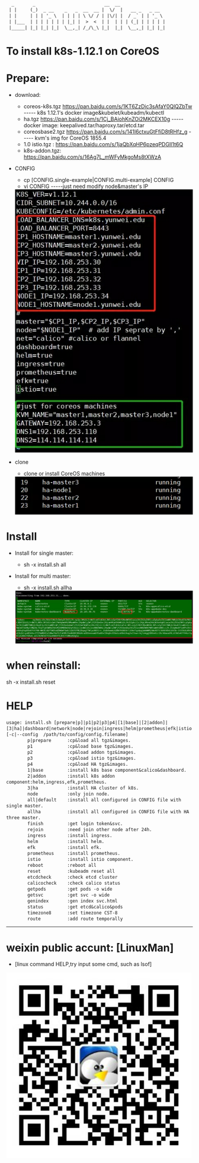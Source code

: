 ```
  _       _                          __  __                 
 | |     (_)  _ __    _   _  __  __ |  \/  |   __ _   _ __  
 | |     | | | '_ \  | | | | \ \/ / | |\/| |  / _` | | '_ \ 
 | |___  | | | | | | | |_| |  >  <  | |  | | | (_| | | | | |
 |_____| |_| |_| |_|  \__,_| /_/\_\ |_|  |_|  \__,_| |_| |_|
```
# To install k8s-1.12.1 on CoreOS                            

# Prepare:
* download:
   * coreos-k8s.tgz https://pan.baidu.com/s/1KT6ZzDic3sAfaY0QlQZbTw ----- k8s 1.12.1's docker image&kubelet/kubeadm/kubectl
   * ha.tgz https://pan.baidu.com/s/1Cj_BAiohKnZOi2MKCEX10g  ----- docker image: keepalived.tar/haproxy.tar/etcd.tar
   * coreosbase2.tgz https://pan.baidu.com/s/141I6ctxuGtFfiD8tRHfz_g ----- kvm's img for CoreOS 1855.4
   * 1.0  istio.tgz : https://pan.baidu.com/s/1jaQbXqHP6pzeqPDGlI1t6Q
   * k8s-addon.tgz: https://pan.baidu.com/s/16Ag7L_mWFyMkgoMs8tXWzA
* CONFIG
   * cp [CONFIG.single-example|CONFIG.multi-example] CONFIG
   * vi CONFIG  -----just need modify node&master's IP
   <img src="https://github.com/Thomas-YangHT/k8s-ha-autoinstall/raw/master/pics/k1.png" width="500">

* clone
   * clone or install CoreOS machines
   <img src="https://github.com/Thomas-YangHT/k8s-ha-autoinstall/raw/master/pics/k2.png" width="500">

# Install
* Install for single master:
  * sh -x install.sh all

* Install for multi master:
  * sh -x install.sh allha
   <img src="https://github.com/Thomas-YangHT/k8s-ha-autoinstall/raw/master/pics/k3.png" width="500">

#  when reinstall:
sh -x install.sh reset

# HELP
```
usage: install.sh [prepare|p]|p1|p2|p3|p4|[1|base]|[2|addon]|[3|ha]|dashboard|network|node|rejoin|ingress|helm|prometheus|efk|istio|finish|default|help|...   [-c|--config  /path/to/config/config.filename]
        p|prepare      :cp&load all tgz&images.
        p1             :cp&load base tgz&images.
        p2             :cp&load addon tgz&images.
        p3             :cp&load istio tgz&images.
        p4             :cp&load HA tgz&images.
        1|base         :install k8s base component&calico&dashboard.
        2|addon        :install k8s addon component:helm,ingress,efk,prometheus.
        3|ha           :install HA cluster of k8s.
        node           :only join node.
        all|default    :install all configured in CONFIG file with single master.
        allha          :install all configured in CONFIG file with HA three master.
        finish         :get login token&svc.
        rejoin         :need join other node after 24h.
        ingress        :install ingress.
        helm           :install helm.
        efk            :install efk.
        prometheus     :install prometheus.
        istio          :install istio component.
        reboot         :reboot all
        reset          :kubeadm reset all
        etcdcheck      :check etcd cluster
        calicocheck    :check calico status
        getpods        :get pods -o wide
        getsvc         :get svc -o wide
        genindex       :gen index svc.html
        status         :get etcd&calico&pods
        timezone8      :set timezone CST-8
        route          :add route temporally
```
-----
# weixin public accunt: [LinuxMan]
* [linux command HELP,try input some cmd, such as lsof]
<img src="https://github.com/Thomas-YangHT/ceph-autoinstall/raw/master/pics/linuxman.png" width="500">


